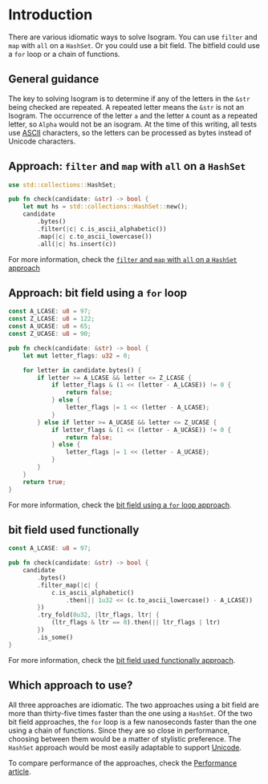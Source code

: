 # Introduction

There are various idiomatic ways to solve Isogram.
You can use `filter` and `map` with `all` on a `HashSet`.
Or you could use a bit field.
The bitfield could use a `for` loop or a chain of functions.

## General guidance

The key to solving Isogram is to determine if any of the letters in the `&str` being checked are repeated.
A repeated letter means the `&str` is not an Isogram.
The occurrence of the letter `a` and the letter `A` count as a repeated letter, so `Alpha` would not be an isogram.
At the time of this writing, all tests use [ASCII][ascii] characters, so the letters can be processed as bytes instead of Unicode characters.

## Approach: `filter` and `map` with `all` on a `HashSet`

```rust
use std::collections::HashSet;

pub fn check(candidate: &str) -> bool {
    let mut hs = std::collections::HashSet::new();
    candidate
        .bytes()
        .filter(|c| c.is_ascii_alphabetic())
        .map(|c| c.to_ascii_lowercase())
        .all(|c| hs.insert(c))
```

For more information, check the [`filter` and `map` with `all` on a `HashSet` approach][approach-filter-all]

## Approach: bit field using a `for` loop

```rust
const A_LCASE: u8 = 97;
const Z_LCASE: u8 = 122;
const A_UCASE: u8 = 65;
const Z_UCASE: u8 = 90;

pub fn check(candidate: &str) -> bool {
    let mut letter_flags: u32 = 0;

    for letter in candidate.bytes() {
        if letter >= A_LCASE && letter <= Z_LCASE {
            if letter_flags & (1 << (letter - A_LCASE)) != 0 {
                return false;
            } else {
                letter_flags |= 1 << (letter - A_LCASE);
            }
        } else if letter >= A_UCASE && letter <= Z_UCASE {
            if letter_flags & (1 << (letter - A_UCASE)) != 0 {
                return false;
            } else {
                letter_flags |= 1 << (letter - A_UCASE);
            }
        }
    }
    return true;
}
```
For more information, check the [bit field using a `for` loop approach][approach-bitfield].

## bit field used functionally

```rust
const A_LCASE: u8 = 97;

pub fn check(candidate: &str) -> bool {
    candidate
        .bytes()
        .filter_map(|c| {
            c.is_ascii_alphabetic()
                .then(|| 1u32 << (c.to_ascii_lowercase() - A_LCASE))
        })
        .try_fold(0u32, |ltr_flags, ltr| {
            (ltr_flags & ltr == 0).then(|| ltr_flags | ltr)
        })
        .is_some()
}
```

For more information, check the [bit field used functionally approach][approach-bitfield-functionally].

## Which approach to use?

All three approaches are idiomatic.
The two approaches using a bit field are more than thirty-five times faster than the one using a `HashSet`.
Of the two bit field approaches, the `for` loop is a few nanoseconds faster than the one using a chain of functions.
Since they are so close in performance, choosing between them would be a matter of stylistic preference.
The `HashSet` approach would be most easily adaptable to support [Unicode][unicode].

To compare performance of the approaches, check the [Performance article][article-performance].

[approach-filter-all]: https://exercism.org/tracks/rust/exercises/isogram/approaches/filter-all
[approach-bitfield]: https://exercism.org/tracks/rust/exercises/isogram/approaches/bitfield
[approach-bitfield-functionally]: https://exercism.org/tracks/rust/exercises/isogram/approaches/bitfield-functionally
[article-performance]: https://exercism.org/tracks/rust/exercises/isogram/articles/performance
[ascii]: https://www.asciitable.com/
[unicode]: https://en.wikipedia.org/wiki/Unicode
